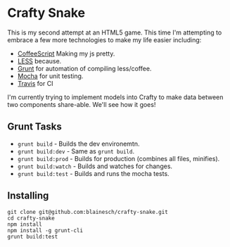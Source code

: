 Crafty Snake
============

This is my second attempt at an HTML5 game. This time I'm attempting to embrace a few more technologies to make my life easier including:
 * [CoffeeScript](http://coffeescript.org/) Making my js pretty.
 * [LESS](http://lesscss.org/) because.
 * [Grunt](http://gruntjs.com/) for automation of compiling less/coffee.
 * [Mocha](http://mochajs.org/) for unit testing.
 * [Travis](https://travis-ci.org/) for CI
 
I'm currently trying to implement models into Crafty to make data between two components share-able. We'll see how it goes!

## Grunt Tasks
 * `grunt build` - Builds the dev environemtn.
 * `grunt build:dev` - Same as `grunt build`.
 * `grunt build:prod` - Builds for production (combines all files, minifies).
 * `grunt build:watch` - Builds and watches for changes.
 * `grunt build:test` - Builds and runs the mocha tests.
 
## Installing
~~~
git clone git@github.com:blainesch/crafty-snake.git
cd crafty-snake
npm install
npm install -g grunt-cli
grunt build:test
~~~
